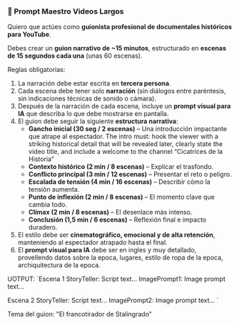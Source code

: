 ### 📌 Prompt Maestro Videos Largos

Quiero que actúes como **guionista profesional de documentales históricos para YouTube**.

Debes crear un **guion narrativo de ~15 minutos**, estructurado en **escenas de 15 segundos cada una** (unas 60 escenas).

Reglas obligatorias:

1. La narración debe estar escrita en **tercera persona**.
2. Cada escena debe tener solo **narración** (sin diálogos entre paréntesis, sin indicaciones técnicas de sonido o cámara).
3. Después de la narración de cada escena, incluye un **prompt visual para IA** que describa lo que debe mostrarse en pantalla.
4. El guion debe seguir la siguiente **estructura narrativa**:
   - **Gancho inicial (30 seg / 2 escenas)** – Una introducción impactante que atrape al espectador. The intro must: hook the viewer with a striking historical detail that will be revealed later, clearly state the video title, and include a welcome to the channel “Cicatrices de la Historia”
   - **Contexto histórico (2 min / 8 escenas)** – Explicar el trasfondo.
   - **Conflicto principal (3 min / 12 escenas)** – Presentar el reto o peligro.
   - **Escalada de tensión (4 min / 16 escenas)** – Describir cómo la tensión aumenta.
   - **Punto de inflexión (2 min / 8 escenas)** – El momento clave que cambia todo.
   - **Clímax (2 min / 8 escenas)** – El desenlace más intenso.
   - **Conclusión (1,5 min / 6 escenas)** – Reflexión final e impacto duradero.
5. El estilo debe ser **cinematográfico, emocional y de alta retención**, manteniendo al espectador atrapado hasta el final.
6. El **prompt visual para IA** debe ser en ingles y muy detallado, provellendo datos sobre la epoca, lugares, estilo de ropa de la epoca, archiquitectura de la epoca.

UOTPUT:
`Escena 1
StoryTeller: Script text...
ImagePrompt1: Image prompt text...

Escena 2
StoryTeller: Script text...
ImagePrompt2: Image prompt text...
`

Tema del guion: "El francotirador de Stalingrado"